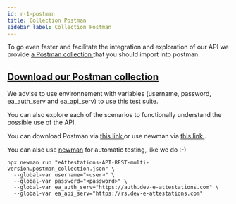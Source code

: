 ```yaml
---
id: r-1-postman
title: Collection Postman
sidebar_label: Collection Postman
---
```



To go even faster and facilitate the integration and exploration of our API we provide <a href = "/openapi/eAttestations-API-REST-multi-version.postman_collection.json"> a Postman collection </a> that you should import into postman.

<h2>
<a href = "/static/openapi/eAttestations-API-REST-multi-version.postman_collection.json">Download our Postman collection </a>
</h2>

We advise to use environnement with variables (username, password, ea_auth_serv and ea_api_serv) to use this test suite.

You can also explore each of the scenarios to functionally understand the possible use of the API.

You can download Postman via <a href="https://www.getpostman.com/downloads/"> this link </a> or use newman via <a href = "https://github.com/postmanlabs/newman "> this link </a>.

You can also use [newman](https://github.com/postmanlabs/newman) for automatic testing, like we do :-)

```shell
npx newman run "eAttestations-API-REST-multi-version.postman_collection.json" \
  --global-var username="<user>" \
  --global-var password="<password>" \
  --global-var ea_auth_serv="https://auth.dev-e-attestations.com" \
  --global-var ea_api_serv="https://rs.dev-e-attestations.com"
```

